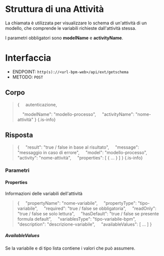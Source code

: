 # Struttura di una Attività
La chiamata è utilizzata per visualizzare lo schema di un'attività di un modello, che comprende le variabili richieste dall'attività stessa.

I parametri obbligatori sono **modelName** e **activityName**.

# Interfaccia
- ENDPOINT: `http(s)://<url-bpm-web>/api/ext/getschema`
- METODO:	`POST`

## Corpo
> {
> &nbsp;&nbsp;&nbsp; autenticazione,
>
> &nbsp;&nbsp;&nbsp; "modelName": "modello-processo",
> &nbsp;&nbsp;&nbsp; "activityName": "nome-attività"
> }
{.is-info}

## Risposta
> {
> &nbsp;&nbsp;&nbsp; "result": "true / false in base al risultato",
> &nbsp;&nbsp;&nbsp; "message": "messaggio in caso di errore",
> &nbsp;&nbsp;&nbsp; "model": "modello-processo",
> &nbsp;&nbsp;&nbsp; "activity": "nome-attività",
> &nbsp;&nbsp;&nbsp; "properties": [ { ... } ]
> }
{.is-info}

### Parametri

#### Properties
Informazioni delle variabili dell'attività
> {
> &nbsp;&nbsp;&nbsp; "propertyName": "nome-variabile",
> &nbsp;&nbsp;&nbsp; "propertyType": "tipo-variabile",
> &nbsp;&nbsp;&nbsp; "required": "true / false se obbligatoria",
> &nbsp;&nbsp;&nbsp; "readOnly": "true / false se solo lettura",
> &nbsp;&nbsp;&nbsp; "hasDefault": "true / false se presente formula default",
> &nbsp;&nbsp;&nbsp; "variablesType": "tipo-variabile-bpm",
> &nbsp;&nbsp;&nbsp; "description": "descrizione-variabile",
> &nbsp;&nbsp;&nbsp; "availableValues": [ ... ]
> }

##### AvailableValues
Se la variabile e di tipo lista contiene i valori che può assumere.
